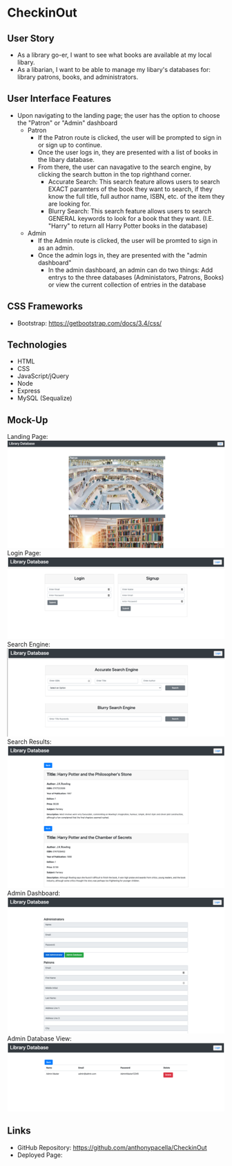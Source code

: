 # CheckinOut

## User Story

* As a library go-er, I want to see what books are available at my local libary.
* As a libarian, I want to be able to manage my libary's databases for: library patrons, books, and administrators.

## User Interface Features

* Upon navigating to the landing page; the user has the option to choose the "Patron" or "Admin" dashboard
    * Patron
        * If the Patron route is clicked, the user will be prompted to sign in or sign up to continue.
        * Once the user logs in, they are presented with a list of books in the libary database.
        * From there, the user can navagative to the search engine, by clicking the search button in the top righthand corner. 
            * Accurate Search: This search feature allows users to search EXACT paramters of the book they want to search, if they know the full title, full author name, ISBN, etc. of the item they are looking for.
            * Blurry Search: This search feature allows users to search GENERAL keywords to look for a book that they want. (I.E. "Harry" to return all Harry Potter books in the database)
    * Admin
        * If the Admin route is clicked, the user will be promted to sign in as an admin.
        * Once the admin logs in, they are presented with the "admin dashboard"
            * In the admin dashboard, an admin can do two things: Add entrys to the three databases (Administators, Patrons, Books) or view the current collection of entries in the database

## CSS Frameworks
* Bootstrap: https://getbootstrap.com/docs/3.4/css/

## Technologies
* HTML
* CSS
* JavaScript/jQuery
* Node
* Express
* MySQL (Sequalize)

## Mock-Up

Landing Page: ![LandingPage](./assets/images/Mock1.png)
Login Page: ![LoginPage](./assets/images/Mock2.png)
Search Engine: ![SearchEngine](./assets/images/Mock3.png)
Search Results:![SearchResults](./assets/images/Mock4.png)
Admin Dashboard:![AdminDashboard](./assets/images/Mock5.png)
Admin Database View:![AdminDatabaseView](./assets/images/Mock6.png)


## Links
* GitHub Repository: https://github.com/anthonypacella/CheckinOut
* Deployed Page: 